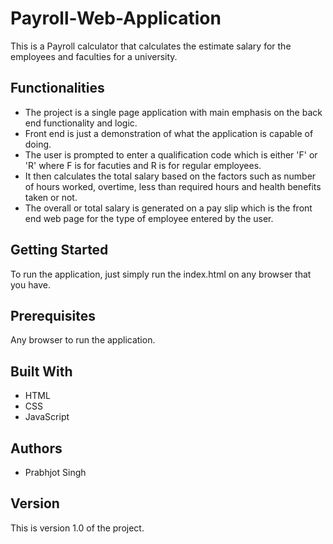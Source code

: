 # Payroll-Web-Application

  This is a Payroll calculator that calculates the estimate salary for the employees and faculties for a university.
  
## Functionalities

* The project is a single page application with main emphasis on the back end functionality and logic. 
* Front end is just a demonstration of what the application is capable of doing. 
* The user is prompted to enter a qualification code which is either 'F' or 'R' where F is for facuties and R is for regular employees.
* It then calculates the total salary based on the factors such as number of hours worked, overtime, less than required hours and health    benefits taken or not. 
* The overall or total salary is generated on a pay slip which is the front end web page for the type of employee entered by the user.


## Getting Started 

To run the application, just simply run the index.html on any browser that you have.

## Prerequisites

Any browser to run the application. 

## Built With

* HTML
* CSS 
* JavaScript 

## Authors

* Prabhjot Singh

## Version

This is version 1.0 of the project.
